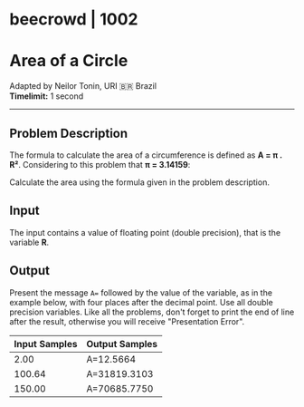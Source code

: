 # beecrowd | 1002

# Area of a Circle

Adapted by Neilor Tonin, URI 🇧🇷 Brazil  
**Timelimit:** 1 second

---

## Problem Description

The formula to calculate the area of a circumference is defined as **A = π . R²**. Considering to this problem that **π = 3.14159**:

Calculate the area using the formula given in the problem description.

## Input

The input contains a value of floating point (double precision), that is the variable **R**.

## Output

Present the message `A=` followed by the value of the variable, as in the example below, with four places after the decimal point. Use all double precision variables. Like all the problems, don't forget to print the end of line after the result, otherwise you will receive "Presentation Error".

| Input Samples | Output Samples |
|---------------|----------------|
| 2.00          | A=12.5664      |
| 100.64        | A=31819.3103   |
| 150.00        | A=70685.7750   |